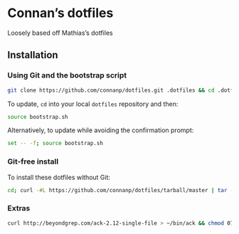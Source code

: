 # Connan’s dotfiles
Loosely based off Mathias’s dotfiles

## Installation

### Using Git and the bootstrap script

```bash
git clone https://github.com/connanp/dotfiles.git .dotfiles && cd .dotfiles && source bootstrap.sh
```

To update, `cd` into your local `dotfiles` repository and then:

```bash
source bootstrap.sh
```

Alternatively, to update while avoiding the confirmation prompt:

```bash
set -- -f; source bootstrap.sh
```

### Git-free install

To install these dotfiles without Git:

```bash
cd; curl -#L https://github.com/connanp/dotfiles/tarball/master | tar -xzv --strip-components 1 --exclude={README.md,bootstrap.sh}
```

### Extras

```bash
curl http://beyondgrep.com/ack-2.12-single-file > ~/bin/ack && chmod 0755 !#:3
```
